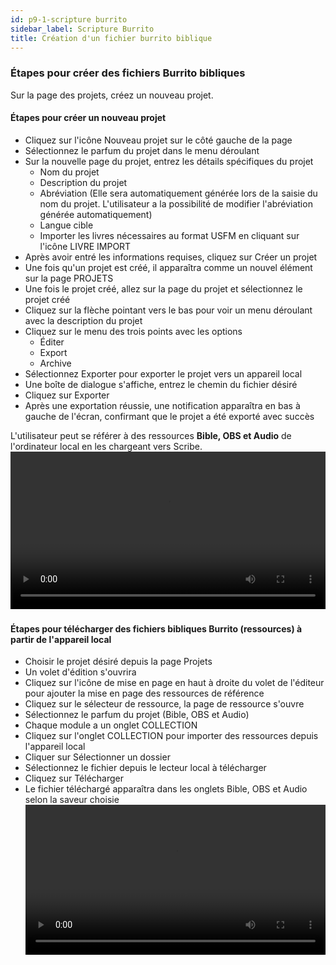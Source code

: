 ```yaml
---
id: p9-1-scripture burrito
sidebar_label: Scripture Burrito
title: Création d'un fichier burrito biblique
---
```


### Étapes pour créer des fichiers Burrito bibliques
Sur la page des projets, créez un nouveau projet.
#### Étapes pour créer un nouveau projet
- Cliquez sur l'icône Nouveau projet sur le côté gauche de la page
- Sélectionnez le parfum du projet dans le menu déroulant
- Sur la nouvelle page du projet, entrez les détails spécifiques du projet
    - Nom du projet
    - Description du projet
    - Abréviation (Elle sera automatiquement générée lors de la saisie du nom du projet. L'utilisateur a la possibilité de modifier l'abréviation générée automatiquement)
    - Langue cible
    - Importer les livres nécessaires au format USFM en cliquant sur l'icône LIVRE IMPORT
- Après avoir entré les informations requises, cliquez sur Créer un projet
- Une fois qu'un projet est créé, il apparaîtra comme un nouvel élément sur la page PROJETS
- Une fois le projet créé, allez sur la page du projet et sélectionnez le projet créé
- Cliquez sur la flèche pointant vers le bas pour voir un menu déroulant avec la description du projet
- Cliquez sur le menu des trois points avec les options
    - Éditer
    - Export
    - Archive
- Sélectionnez Exporter pour exporter le projet vers un appareil local
- Une boîte de dialogue s'affiche, entrez le chemin du fichier désiré
- Cliquez sur Exporter
- Après une exportation réussie, une notification apparaîtra en bas à gauche de l'écran, confirmant que le projet a été exporté avec succès

L'utilisateur peut se référer à des ressources **Bible, OBS et Audio** de l'ordinateur local en les chargeant vers Scribe.
<video controls src="/0.5.6/en_burritofile_create.mov" width="100%" type="video/mp4"></video>

###
#### Étapes pour télécharger des fichiers bibliques Burrito (ressources) à partir de l'appareil local
- Choisir le projet désiré depuis la page Projets
- Un volet d'édition s'ouvrira
- Cliquez sur l'icône de mise en page en haut à droite du volet de l'éditeur pour ajouter la mise en page des ressources de référence
- Cliquez sur le sélecteur de ressource, la page de ressource s'ouvre
- Sélectionnez le parfum du projet (Bible, OBS et Audio)
- Chaque module a un onglet COLLECTION
- Cliquez sur l'onglet COLLECTION pour importer des ressources depuis l'appareil local
- Cliquer sur Sélectionner un dossier
- Sélectionnez le fichier depuis le lecteur local à télécharger
- Cliquez sur Télécharger
- Le fichier téléchargé apparaîtra dans les onglets Bible, OBS et Audio selon la saveur choisie
<video controls src="/0.5.6/en_burritofile_import.mov" width="100%" type="video/mp4"></video>
 